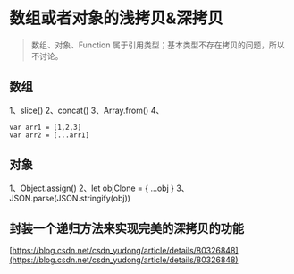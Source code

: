# 数组或者对象的浅拷贝&深拷贝

> 数组、对象、Function 属于引用类型；基本类型不存在拷贝的问题，所以不讨论。

## 数组

1、slice()
2、concat()
3、Array.from()
4、
```
var arr1 = [1,2,3]
var arr2 = [...arr1]
```

## 对象
1、Object.assign()
2、let objClone = { ...obj }
3、JSON.parse(JSON.stringify(obj))

## 封装一个递归方法来实现完美的深拷贝的功能

[https://blog.csdn.net/csdn_yudong/article/details/80326848](https://blog.csdn.net/csdn_yudong/article/details/80326848)